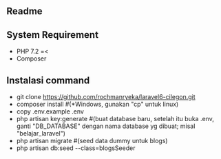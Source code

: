 ## Readme

## System Requirement
- PHP 7.2 =<
- Composer

## Instalasi command
- git clone https://github.com/rochmanryeka/laravel6-cilegon.git
- composer install
#(*Windows, gunakan "cp" untuk linux)
- copy .env.example .env
- php artisan key:generate
#(buat database baru, setelah itu buka .env, ganti "DB_DATABASE" dengan nama database yg dibuat; misal "belajar_laravel")
- php artisan migrate
#(seed data dummy untuk blogs)
- php artisan db:seed --class=blogsSeeder
